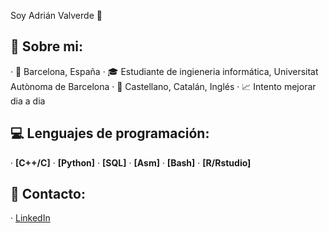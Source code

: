 Soy Adrián Valverde 👋

## 🚀 Sobre mi:
· 📍  Barcelona, España
· 🎓 Estudiante de ingieneria informática, Universitat Autònoma de Barcelona
· 📢 Castellano, Catalán, Inglés
· 📈 Intento mejorar dia a dia

## 💻 Lenguajes de programación:
· **[C++/C]**
· **[Python]**
· **[SQL]**
· **[Asm]**
· **[Bash]**
· **[R/Rstudio]**

## 📩 Contacto:
· [LinkedIn](www.linkedin.com/in/adrian-valverde-b58b7735b)
